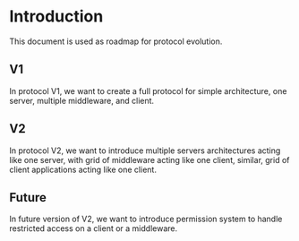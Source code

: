 # Introduction
This document is used as roadmap for protocol evolution.

## V1
In protocol V1, we want to create a full protocol for simple architecture, one server, multiple middleware, and client.

## V2
In protocol V2, we want to introduce multiple servers architectures acting like one server, with grid of middleware acting like one client, similar, grid of client applications acting like one client.

## Future
In future version of V2, we want to introduce permission system to handle restricted access on a client or a middleware.

